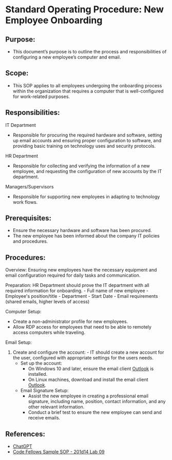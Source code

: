 # Standard Operating Procedure: New Employee Onboarding 

## Purpose:
- This document’s purpose is to outline the process and responsibilities of configuring a new employee’s computer and email.

## Scope:
- This SOP applies to all employees undergoing the onboarding process within the organization that requires a computer that is well-configured for work-related purposes.

## Responsibilities:
IT Department 
  - Responsible for procuring the required hardware and software, setting up email accounts and ensuring proper configuration to software, and providing basic training on technology uses and security protocols.

HR Department
  - Responsible for collecting and verifying the information of a new employee, and requesting the configuration of new accounts by the IT department.

Managers/Supervisors
  - Responsible for supporting new employees in adapting to technology work flows.

## Prerequisites:
- Ensure the necessary hardware and software has been procured.
- The new employee has been informed about the company IT policies and procedures.

## Procedures:
Overview: Ensuring new employees have the necessary equipment and email configuration required for daily tasks and communication. 

Preparation:
  HR Department should prove the IT department with all required information for onboarding.
    - Full name of new employee
    - Employee's position/title
    - Department
    - Start Date
    - Email requirements (shared emails, higher levels of access)

Computer Setup:
  - Create a non-administrator profile for new employees.
  - Allow RDP access for employees that need to be able to remotely access computers while traveling.

Email Setup:
  1. Create and configure the account:
    - IT should create a new account for the user, configured with appropriate settings for the users needs.
       - Set up the account:
           - On Windows 10 and later, ensure the email client [Outlook](https://go.microsoft.com/fwlink/p/?linkid=844652) is installed.
           - On Linux machines, download and install the email client [Outlook](https://www.linuxfordevices.com/tutorials/linux/install-outlook-on-linux).
       - Email Signature Setup:
           - Assist the new employee in creating a professional email signature, including name, position, contact information, and any other relevant information.
           - Conduct a brief test to ensure the new employee can send and receive emails.  

##  References: 
- [ChatGPT](https://chat.openai.com/share/52ba4d5c-b97f-4dab-a2bf-c81ce844abda)
- [Code Fellows Sample SOP - 201d14 Lab 09](https://codefellows.github.io/ops-201-guide/curriculum/class-09/lab/SOP-new-employee.html)
